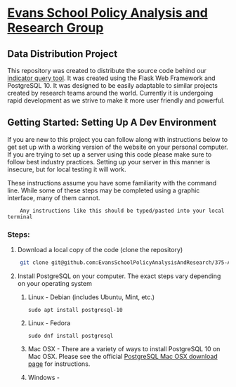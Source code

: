 #   [Evans School Policy Analysis and Research Group][epar]
##  Data Distribution Project

This repository was created to distribute the source code behind our  
[indicator query tool][iqt]. It was created using the  Flask Web Framework and
PostgreSQL 10. It was designed to be easily adaptable to similar projects
created by research teams around the world. Currently it is undergoing rapid
development as we strive to make it more user friendly and powerful. 

##  Getting Started: Setting Up A Dev Environment

If you are new to this project you can follow along with instructions below to
get set up with a working version of the website on your personal computer. If 
you are trying to set up a server using this code please make sure to follow
best industry practices. Setting up your server in this manner is insecure, but
for local testing it will work. 

These instructions assume you have some familiarity with the command line. 
While some of these steps may be completed using a graphic interface, many of 
them cannot. 
```
    Any instructions like this should be typed/pasted into your local terminal
```

### Steps:

1. Download a local copy of the code (clone the repository)
```sh 
    git clone git@github.com:EvansSchoolPolicyAnalysisAndResearch/375-Ag-DB.git
```
2. Install PostgreSQL on your computer. The exact steps vary depending on your
   operating system
    1. Linux - Debian (includes Ubuntu, Mint, etc.) 
     
       `sudo apt install postgresql-10`
    
    2. Linux - Fedora

       `sudo dnf install postgresql`

    3. Mac OSX - There are a variety of ways to install PostgreSQL 10 on Mac 
       OSX. Please see the official [PostgreSQL Mac OSX download page][osx] 
       for instructions.
    4. Windows -




[epar]: https://evans.uw.edu/policy-impact/epar
[iqt]: http://v1008.host.s.uw.edu
[osx]: https://www.postgresql.org/download/macosx/